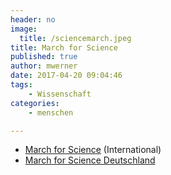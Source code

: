 ```yaml
---
header: no
image:
  title: /sciencemarch.jpeg
title: March for Science
published: true
author: mwerner
date: 2017-04-20 09:04:46
tags:
    - Wissenschaft
categories:
    - menschen

---
```



  * [March for Science][2] (International)
  * [March for Science Deutschland][1]

 [1]: http://marchforscience.de
 [2]: https://www.marchforscience.com
